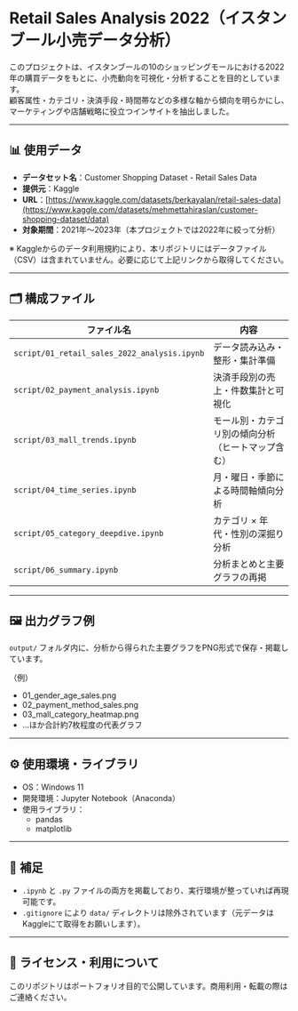 # Retail Sales Analysis 2022（イスタンブール小売データ分析）

このプロジェクトは、イスタンブールの10のショッピングモールにおける2022年の購買データをもとに、小売動向を可視化・分析することを目的としています。  
顧客属性・カテゴリ・決済手段・時間帯などの多様な軸から傾向を明らかにし、マーケティングや店舗戦略に役立つインサイトを抽出しました。

---

## 📊 使用データ

- **データセット名**：Customer Shopping Dataset - Retail Sales Data  
- **提供元**：Kaggle  
- **URL**：[https://www.kaggle.com/datasets/berkayalan/retail-sales-data](https://www.kaggle.com/datasets/mehmettahiraslan/customer-shopping-dataset/data)
- **対象期間**：2021年〜2023年（本プロジェクトでは2022年に絞って分析）

※ Kaggleからのデータ利用規約により、本リポジトリにはデータファイル（CSV）は含まれていません。必要に応じて上記リンクから取得してください。

---

## 🗂️ 構成ファイル

| ファイル名 | 内容 |
|------------|------|
| `script/01_retail_sales_2022_analysis.ipynb` | データ読み込み・整形・集計準備 |
| `script/02_payment_analysis.ipynb` | 決済手段別の売上・件数集計と可視化 |
| `script/03_mall_trends.ipynb` | モール別・カテゴリ別の傾向分析（ヒートマップ含む） |
| `script/04_time_series.ipynb` | 月・曜日・季節による時間軸傾向分析 |
| `script/05_category_deepdive.ipynb` | カテゴリ × 年代・性別の深掘り分析 |
| `script/06_summary.ipynb` | 分析まとめと主要グラフの再掲 |

---

## 🖼️ 出力グラフ例

`output/` フォルダ内に、分析から得られた主要グラフをPNG形式で保存・掲載しています。

（例）  
- 01_gender_age_sales.png  
- 02_payment_method_sales.png  
- 03_mall_category_heatmap.png  
- ...ほか合計約7枚程度の代表グラフ

---

## ⚙️ 使用環境・ライブラリ

- OS：Windows 11
- 開発環境：Jupyter Notebook（Anaconda）
- 使用ライブラリ：
  - pandas
  - matplotlib

---

## 📝 補足

- `.ipynb` と `.py` ファイルの両方を掲載しており、実行環境が整っていれば再現可能です。
- `.gitignore` により `data/` ディレクトリは除外されています（元データはKaggleにて取得をお願いします）。

---

## 📁 ライセンス・利用について

このリポジトリはポートフォリオ目的で公開しています。商用利用・転載の際はご連絡ください。
